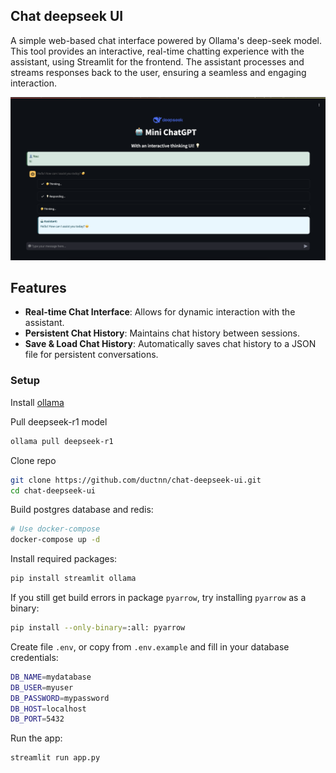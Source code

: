 ## Chat deepseek UI
A simple web-based chat interface powered by Ollama's deep-seek model.
This tool provides an interactive, real-time chatting experience with the
assistant, using Streamlit for the frontend. The assistant processes and streams
responses back to the user, ensuring a seamless and engaging interaction.

![](./assets/demo.png)

## Features
- **Real-time Chat Interface**: Allows for dynamic interaction with the assistant.
- **Persistent Chat History**: Maintains chat history between sessions.
- **Save & Load Chat History**: Automatically saves chat history to a JSON file for persistent conversations.

### Setup

Install [ollama](https://ollama.com/download)

Pull deepseek-r1 model

```sh
ollama pull deepseek-r1 
```

Clone repo
```sh
git clone https://github.com/ductnn/chat-deepseek-ui.git
cd chat-deepseek-ui
```

Build postgres database and redis:
```sh
# Use docker-compose
docker-compose up -d
```

Install required packages:
```sh
pip install streamlit ollama
```

If you still get build errors in package `pyarrow`, try installing `pyarrow`
as a binary:
```sh
pip install --only-binary=:all: pyarrow
```

Create file `.env`, or copy from `.env.example` and fill in your database credentials:
```sh
DB_NAME=mydatabase
DB_USER=myuser
DB_PASSWORD=mypassword
DB_HOST=localhost
DB_PORT=5432
```

Run the app:
```sh
streamlit run app.py
```
